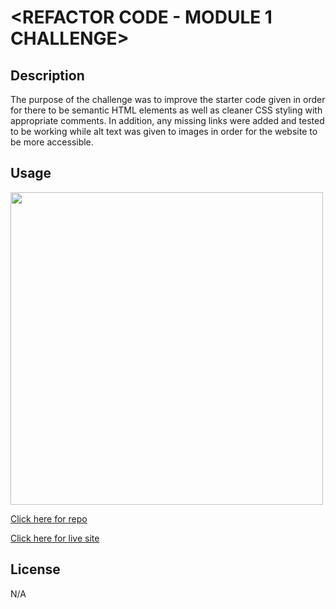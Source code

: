 # <REFACTOR CODE - MODULE 1 CHALLENGE>

## Description

The purpose of the challenge was to improve the starter code given in order for there to be semantic HTML elements as well as cleaner CSS styling with appropriate comments. In addition, any missing links were added and tested to be working while alt text was given to images in order for the website to be more accessible.

## Usage

<img src="https://github.com/myrojoylee/refactor-code-module-challenge-one/blob/main/assets/images/screenshot.jpg" width = "500" />

[Click here for repo](https://github.com/myrojoylee/refactor-code-module-challenge-one)

[Click here for live site](https://myrojoylee.github.io/refactor-code-module-challenge-one/)

## License

N/A
